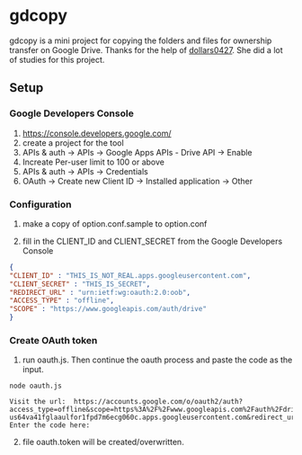 # gdcopy
gdcopy is a mini project for copying the folders and files for ownership transfer on Google Drive. Thanks for the help of [dollars0427](https://github.com/dollars0427). She did a lot of studies for this project.

## Setup

### Google Developers Console
1. https://console.developers.google.com/
2. create a project for the tool  
3. APIs & auth -> APIs -> Google Apps APIs - Drive API -> Enable
4. Increate Per-user limit to 100 or above
5. APIs & auth -> APIs -> Credentials
6. OAuth -> Create new Client ID -> Installed application -> Other

### Configuration

1. make a copy of option.conf.sample to option.conf

2. fill in the CLIENT\_ID and CLIENT\_SECRET from the Google Developers Console
```json
{
"CLIENT_ID" : "THIS_IS_NOT_REAL.apps.googleusercontent.com",
"CLIENT_SECRET" : "THIS_IS_SECRET",
"REDIRECT_URL" : "urn:ietf:wg:oauth:2.0:oob",
"ACCESS_TYPE" : "offline",
"SCOPE" : "https://www.googleapis.com/auth/drive"
}
```

### Create OAuth token

1. run oauth.js. Then continue the oauth process and paste the code as the input. 
```
node oauth.js

Visit the url:  https://accounts.google.com/o/oauth2/auth?access_type=offline&scope=https%3A%2F%2Fwww.googleapis.com%2Fauth%2Fdrive&response_type=code&client_id=573581311921-us64va41fglaaulfor1fpd7m6ecg060c.apps.googleusercontent.com&redirect_uri=urn%3Aietf%3Awg%3Aoauth%3A2.0%3Aoob
Enter the code here:

```

2. file oauth.token will be created/overwritten.
